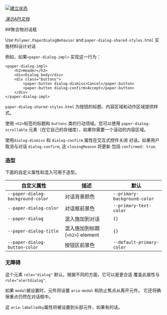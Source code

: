 
<!---

This README is automatically generated from the comments in these files:
paper-dialog-behavior.html

Edit those files, and our readme bot will duplicate them over here!
Edit this file, and the bot will squash your changes :)

-->

[![建立状态](https://travis-ci.org/PolymerElements/paper-dialog-behavior.svg?branch=master)](https://travis-ci.org/PolymerElements/paper-dialog-behavior)

_[演示API文档](https://elements.polymer-project.org/elements/paper-dialog-behavior)_


##聚合物对话框


Use `Polymer.PaperDialogBehavior` and `paper-dialog-shared-styles.html` 实施材料设计对话

例如，如果`<paper-dialog-impl>` 实现这一行为：

    <paper-dialog-impl>
        <h2>Header</h2>
        <div>Dialog body</div>
        <div class="buttons">
            <paper-button dialog-dismiss>Cancel</paper-button>
            <paper-button dialog-confirm>Accept</paper-button>
        </div>
    </paper-dialog-impl>

`paper-dialog-shared-styles.html` 为按钮的标题、内容区域和动作区域提供样式。

使用 `<h2>`标签的标题和 `buttons` 类的行动领域。您可以使用
`paper-dialog-scrollable` 元素（在它自己的存储库），如果你需要一个滚动的内容区域。

使用`dialog-dismiss` 和 `dialog-confirm` 属性在交互式控件关闭
对话。如果用户取消与对话 `dialog-confirm`, 这 `closingReason` 将更新
包括 `confirmed: true`.

### 造型

下面的自定义属性和混入可用于造型。

自定义属性 | 描述| 默认
----------------|-------------|----------
`--paper-dialog-background-color` |对话背景颜色                    | `--primary-background-color`
`--paper-dialog-color`            | 对话框前景色                    | `--primary-text-color`
`--paper-dialog`                  | 混入施加到对话               | `{}`
`--paper-dialog-title`            | 混入施加到标题 (`<h2>`) element | `{}`
`--paper-dialog-button-color`     | 按钮区前景色             | `--default-primary-color`

### 无障碍

这个元素 `role="dialog"` 默认。根据不同的方面，它可以是更合适
覆盖此属性与 `role="alertdialog"`.

如果 `modal`被设置时，元件将设置 `aria-modal` 和防止焦点从离开元件。
它还将确保重点仍然在对话框中。

这 `aria-labelledby`属性将被设置到头部元件，如果有的话。



